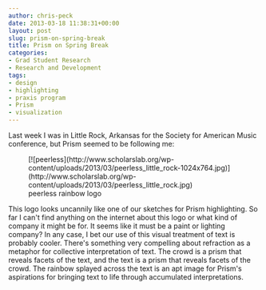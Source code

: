 ```yaml
---
author: chris-peck
date: 2013-03-18 11:38:31+00:00
layout: post
slug: prism-on-spring-break
title: Prism on Spring Break
categories:
- Grad Student Research
- Research and Development
tags:
- design
- highlighting
- praxis program
- Prism
- visualization
---
```


Last week I was in Little Rock, Arkansas for the Society for American Music conference, but Prism seemed to be following me:

<figure>
  [![peerless](http://www.scholarslab.org/wp-content/uploads/2013/03/peerless_little_rock-1024x764.jpg)](http://www.scholarslab.org/wp-content/uploads/2013/03/peerless_little_rock.jpg)
  <figcaption>
 peerless rainbow logo
</figcaption>

</figure>

This logo looks uncannily like one of our sketches for Prism highlighting. So far I can't find anything on the internet about this logo or what kind of company it might be for. It seems like it must be a paint or lighting company? In any case, I bet our use of this visual treatment of text is probably cooler. There's something very compelling about refraction as a metaphor for collective interpretation of text. The crowd is a prism that reveals facets of the text, and the text is a prism that reveals facets of the crowd. The rainbow splayed across the text is an apt image for Prism's aspirations for bringing text to life through accumulated interpretations.
